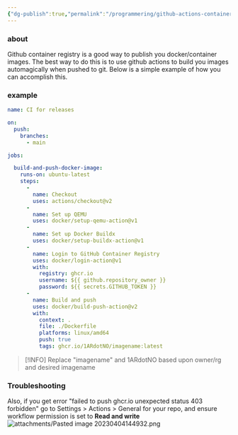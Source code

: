 ```yaml
---
{"dg-publish":true,"permalink":"/programmering/github-actions-container-image-publish/","tags":["public","github","docker"],"noteIcon":"1","created":"2023-08-15T14:20:21.000+02:00","updated":"2023-10-18T10:10:45.057+02:00"}
---
```


### about 
Github container registry is a good way to publish you docker/container images.
The best way to do this is to use github actions to build you images automagically when pushed to git. Below is a simple example of how you can accomplish this.

### example
```yml
name: CI for releases

on:
  push:
    branches:
      - main

jobs:

  build-and-push-docker-image:
    runs-on: ubuntu-latest
    steps:
      - 
        name: Checkout
        uses: actions/checkout@v2
      -
        name: Set up QEMU
        uses: docker/setup-qemu-action@v1
      -
        name: Set up Docker Buildx
        uses: docker/setup-buildx-action@v1
      -
        name: Login to GitHub Container Registry
        uses: docker/login-action@v1 
        with:
          registry: ghcr.io
          username: ${{ github.repository_owner }}
          password: ${{ secrets.GITHUB_TOKEN }}
      -
        name: Build and push
        uses: docker/build-push-action@v2
        with:
          context: .
          file: ./Dockerfile
          platforms: linux/amd64
          push: true
          tags: ghcr.io/1ARdotNO/imagename:latest
```

> [!INFO] Replace "imagename" and 1ARdotNO based upon owner/rg and desired imagename


### Troubleshooting
Also, if you get error "failed to push ghcr.io unexpected status 403 forbidden"
go to Settings > Actions > General for your repo, and ensure workflow permission is set to **Read and write** 
![attachments/Pasted image 20230404144932.png](/img/user/Programmering/attachments/Pasted%20image%2020230404144932.png)